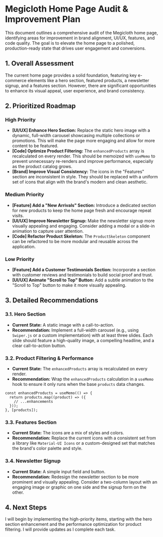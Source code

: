 # Megicloth Home Page Audit & Improvement Plan

This document outlines a comprehensive audit of the Megicloth home page, identifying areas for improvement in brand alignment, UI/UX, features, and code quality. The goal is to elevate the home page to a polished, production-ready state that drives user engagement and conversions.

## 1. Overall Assessment

The current home page provides a solid foundation, featuring key e-commerce elements like a hero section, featured products, a newsletter signup, and a features section. However, there are significant opportunities to enhance its visual appeal, user experience, and brand consistency.

## 2. Prioritized Roadmap

### High Priority

- **[UI/UX] Enhance Hero Section:** Replace the static hero image with a dynamic, full-width carousel showcasing multiple collections or promotions. This will make the page more engaging and allow for more content to be featured.
- **[Code] Optimize Product Filtering:** The `enhancedProducts` array is recalculated on every render. This should be memoized with `useMemo` to prevent unnecessary re-renders and improve performance, especially as the product catalog grows.
- **[Brand] Improve Visual Consistency:** The icons in the "Features" section are inconsistent in style. They should be replaced with a uniform set of icons that align with the brand's modern and clean aesthetic.

### Medium Priority

- **[Feature] Add a "New Arrivals" Section:** Introduce a dedicated section for new products to keep the home page fresh and encourage repeat visits.
- **[UI/UX] Improve Newsletter Signup:** Make the newsletter signup more visually appealing and engaging. Consider adding a modal or a slide-in animation to capture user attention.
- **[Code] Refactor Product Skeleton:** The `ProductSkeleton` component can be refactored to be more modular and reusable across the application.

### Low Priority

- **[Feature] Add a Customer Testimonials Section:** Incorporate a section with customer reviews and testimonials to build social proof and trust.
- **[UI/UX] Animate "Scroll to Top" Button:** Add a subtle animation to the "Scroll to Top" button to make it more visually appealing.

## 3. Detailed Recommendations

### 3.1. Hero Section

*   **Current State:** A static image with a call-to-action.
*   **Recommendation:** Implement a full-width carousel (e.g., using `Swiper.js` or a custom implementation) with at least three slides. Each slide should feature a high-quality image, a compelling headline, and a clear call-to-action button.

### 3.2. Product Filtering & Performance

*   **Current State:** The `enhancedProducts` array is recalculated on every render.
*   **Recommendation:** Wrap the `enhancedProducts` calculation in a `useMemo` hook to ensure it only runs when the base `products` data changes.

```tsx
const enhancedProducts = useMemo(() => {
  return products.map((product) => ({
    // ...enhancements
  }));
}, [products]);
```

### 3.3. Features Section

*   **Current State:** The icons are a mix of styles and colors.
*   **Recommendation:** Replace the current icons with a consistent set from a library like `Material-UI Icons` or a custom-designed set that matches the brand's color palette and style.

### 3.4. Newsletter Signup

*   **Current State:** A simple input field and button.
*   **Recommendation:** Redesign the newsletter section to be more prominent and visually appealing. Consider a two-column layout with an engaging image or graphic on one side and the signup form on the other.

## 4. Next Steps

I will begin by implementing the high-priority items, starting with the hero section enhancement and the performance optimization for product filtering. I will provide updates as I complete each task.
